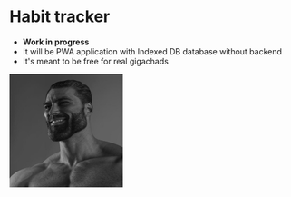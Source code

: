 <h1>Habit tracker</h1>

<ul>
    <li><b>Work in progress</b></li>
    <li>It will be PWA application with Indexed DB database without backend</li>
    <li>It's meant to be free for real gigachads</li>
</ul>

<img src="docs/images/gigachad.png" width="200" height="200" />
